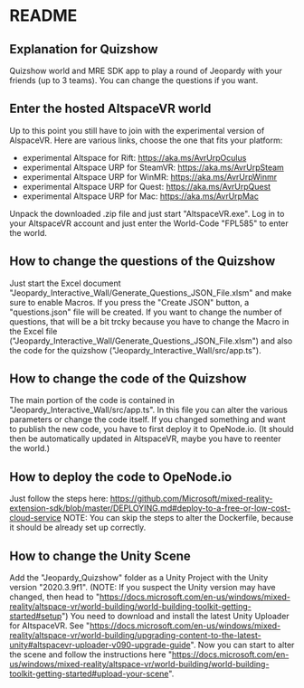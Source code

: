 # README

## Explanation for Quizshow
Quizshow world and MRE SDK app to play a round of Jeopardy with your friends (up to 3 teams). You can change the questions if you want.

## Enter the hosted AltspaceVR world
Up to this point you still have to join with the experimental version of AlspaceVR. Here are various links, choose the one that fits your platform:
  - experimental Altspace for Rift: https://aka.ms/AvrUrpOculus
  - experimental Altspace URP for SteamVR: https://aka.ms/AvrUrpSteam
  - experimental Altspace URP for WinMR: https://aka.ms/AvrUrpWinmr
  - experimental Altspace URP for Quest: https://aka.ms/AvrUrpQuest
  - experimental Altspace URP for Mac: https://aka.ms/AvrUrpMac

Unpack the downloaded .zip file and just start "AltspaceVR.exe". Log in to your AltspaceVR account and just enter the World-Code "FPL585" to enter the world.

## How to change the questions of the Quizshow
Just start the Excel document "Jeopardy_Interactive_Wall/Generate_Questions_JSON_File.xlsm" and make sure to enable Macros. If you press the "Create JSON" button, a "questions.json" file will be created.
If you want to change the number of questions, that will be a bit trcky because you have to change the Macro in the Excel file ("Jeopardy_Interactive_Wall/Generate_Questions_JSON_File.xlsm") and also the code for the quizshow ("Jeopardy_Interactive_Wall/src/app.ts").

## How to change the code of the Quizshow
The main portion of the code is contained in "Jeopardy_Interactive_Wall/src/app.ts". In this file you can alter the various parameters or change the code itself. If you changed something and want to publish the new code, you have to first deploy it to OpeNode.io. (It should then be automatically updated in AltspaceVR, maybe you have to reenter the world.)

## How to deploy the code to OpeNode.io
Just follow the steps here: https://github.com/Microsoft/mixed-reality-extension-sdk/blob/master/DEPLOYING.md#deploy-to-a-free-or-low-cost-cloud-service
NOTE: You can skip the steps to alter the Dockerfile, because it should be already set up correctly.

## How to change the Unity Scene
Add the "Jeopardy_Quizshow" folder as a Unity Project with the Unity version "2020.3.9f1". (NOTE: If you suspect the Unity version may have changed, then head to "https://docs.microsoft.com/en-us/windows/mixed-reality/altspace-vr/world-building/world-building-toolkit-getting-started#setup")
You need to download and install the latest Unity Uploader for AltspaceVR. See "https://docs.microsoft.com/en-us/windows/mixed-reality/altspace-vr/world-building/upgrading-content-to-the-latest-unity#altspacevr-uploader-v090-upgrade-guide".
Now you can start to alter the scene and follow the instructions here "https://docs.microsoft.com/en-us/windows/mixed-reality/altspace-vr/world-building/world-building-toolkit-getting-started#upload-your-scene".